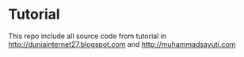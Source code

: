 # Tutorial
This repo include all source code from tutorial in http://duniainternet27.blogspot.com and http://muhammadsayuti.com
